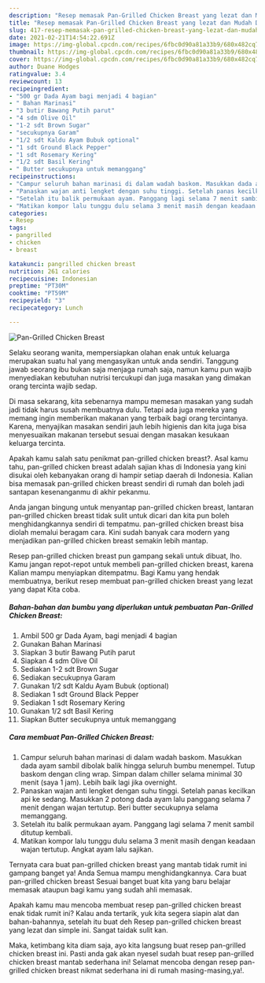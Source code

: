 ```yaml
---
description: "Resep memasak Pan-Grilled Chicken Breast yang lezat dan Mudah Dibuat"
title: "Resep memasak Pan-Grilled Chicken Breast yang lezat dan Mudah Dibuat"
slug: 417-resep-memasak-pan-grilled-chicken-breast-yang-lezat-dan-mudah-dibuat
date: 2021-02-21T14:54:22.691Z
image: https://img-global.cpcdn.com/recipes/6fbc0d90a81a33b9/680x482cq70/pan-grilled-chicken-breast-foto-resep-utama.jpg
thumbnail: https://img-global.cpcdn.com/recipes/6fbc0d90a81a33b9/680x482cq70/pan-grilled-chicken-breast-foto-resep-utama.jpg
cover: https://img-global.cpcdn.com/recipes/6fbc0d90a81a33b9/680x482cq70/pan-grilled-chicken-breast-foto-resep-utama.jpg
author: Duane Hodges
ratingvalue: 3.4
reviewcount: 13
recipeingredient:
- "500 gr Dada Ayam bagi menjadi 4 bagian"
- " Bahan Marinasi"
- "3 butir Bawang Putih parut"
- "4 sdm Olive Oil"
- "1-2 sdt Brown Sugar"
- "secukupnya Garam"
- "1/2 sdt Kaldu Ayam Bubuk optional"
- "1 sdt Ground Black Pepper"
- "1 sdt Rosemary Kering"
- "1/2 sdt Basil Kering"
- " Butter secukupnya untuk memanggang"
recipeinstructions:
- "Campur seluruh bahan marinasi di dalam wadah baskom. Masukkan dada ayam sambil dibolak balik hingga seluruh bumbu menempel. Tutup baskom dengan cling wrap. Simpan dalam chiller selama minimal 30 menit (saya 1 jam). Lebih baik lagi jika overnight."
- "Panaskan wajan anti lengket dengan suhu tinggi. Setelah panas kecilkan api ke sedang. Masukkan 2 potong dada ayam lalu panggang selama 7 menit dengan wajan tertutup. Beri butter secukupnya selama memanggang."
- "Setelah itu balik permukaan ayam. Panggang lagi selama 7 menit sambil ditutup kembali."
- "Matikan kompor lalu tunggu dulu selama 3 menit masih dengan keadaan wajan tertutup. Angkat ayam lalu sajikan."
categories:
- Resep
tags:
- pangrilled
- chicken
- breast

katakunci: pangrilled chicken breast 
nutrition: 261 calories
recipecuisine: Indonesian
preptime: "PT30M"
cooktime: "PT59M"
recipeyield: "3"
recipecategory: Lunch

---
```



![Pan-Grilled Chicken Breast](https://img-global.cpcdn.com/recipes/6fbc0d90a81a33b9/680x482cq70/pan-grilled-chicken-breast-foto-resep-utama.jpg)

Selaku seorang wanita, mempersiapkan olahan enak untuk keluarga merupakan suatu hal yang mengasyikan untuk anda sendiri. Tanggung jawab seorang ibu bukan saja menjaga rumah saja, namun kamu pun wajib menyediakan kebutuhan nutrisi tercukupi dan juga masakan yang dimakan orang tercinta wajib sedap.

Di masa  sekarang, kita sebenarnya mampu memesan masakan yang sudah jadi tidak harus susah membuatnya dulu. Tetapi ada juga mereka yang memang ingin memberikan makanan yang terbaik bagi orang tercintanya. Karena, menyajikan masakan sendiri jauh lebih higienis dan kita juga bisa menyesuaikan makanan tersebut sesuai dengan masakan kesukaan keluarga tercinta. 



Apakah kamu salah satu penikmat pan-grilled chicken breast?. Asal kamu tahu, pan-grilled chicken breast adalah sajian khas di Indonesia yang kini disukai oleh kebanyakan orang di hampir setiap daerah di Indonesia. Kalian bisa memasak pan-grilled chicken breast sendiri di rumah dan boleh jadi santapan kesenanganmu di akhir pekanmu.

Anda jangan bingung untuk menyantap pan-grilled chicken breast, lantaran pan-grilled chicken breast tidak sulit untuk dicari dan kita pun boleh menghidangkannya sendiri di tempatmu. pan-grilled chicken breast bisa diolah memalui beragam cara. Kini sudah banyak cara modern yang menjadikan pan-grilled chicken breast semakin lebih mantap.

Resep pan-grilled chicken breast pun gampang sekali untuk dibuat, lho. Kamu jangan repot-repot untuk membeli pan-grilled chicken breast, karena Kalian mampu menyiapkan ditempatmu. Bagi Kamu yang hendak membuatnya, berikut resep membuat pan-grilled chicken breast yang lezat yang dapat Kita coba.

<!--inarticleads1-->

##### Bahan-bahan dan bumbu yang diperlukan untuk pembuatan Pan-Grilled Chicken Breast:

1. Ambil 500 gr Dada Ayam, bagi menjadi 4 bagian
1. Gunakan  Bahan Marinasi
1. Siapkan 3 butir Bawang Putih parut
1. Siapkan 4 sdm Olive Oil
1. Sediakan 1-2 sdt Brown Sugar
1. Sediakan secukupnya Garam
1. Gunakan 1/2 sdt Kaldu Ayam Bubuk (optional)
1. Sediakan 1 sdt Ground Black Pepper
1. Sediakan 1 sdt Rosemary Kering
1. Gunakan 1/2 sdt Basil Kering
1. Siapkan  Butter secukupnya untuk memanggang




<!--inarticleads2-->

##### Cara membuat Pan-Grilled Chicken Breast:

1. Campur seluruh bahan marinasi di dalam wadah baskom. Masukkan dada ayam sambil dibolak balik hingga seluruh bumbu menempel. Tutup baskom dengan cling wrap. Simpan dalam chiller selama minimal 30 menit (saya 1 jam). Lebih baik lagi jika overnight.
1. Panaskan wajan anti lengket dengan suhu tinggi. Setelah panas kecilkan api ke sedang. Masukkan 2 potong dada ayam lalu panggang selama 7 menit dengan wajan tertutup. Beri butter secukupnya selama memanggang.
1. Setelah itu balik permukaan ayam. Panggang lagi selama 7 menit sambil ditutup kembali.
1. Matikan kompor lalu tunggu dulu selama 3 menit masih dengan keadaan wajan tertutup. Angkat ayam lalu sajikan.




Ternyata cara buat pan-grilled chicken breast yang mantab tidak rumit ini gampang banget ya! Anda Semua mampu menghidangkannya. Cara buat pan-grilled chicken breast Sesuai banget buat kita yang baru belajar memasak ataupun bagi kamu yang sudah ahli memasak.

Apakah kamu mau mencoba membuat resep pan-grilled chicken breast enak tidak rumit ini? Kalau anda tertarik, yuk kita segera siapin alat dan bahan-bahannya, setelah itu buat deh Resep pan-grilled chicken breast yang lezat dan simple ini. Sangat taidak sulit kan. 

Maka, ketimbang kita diam saja, ayo kita langsung buat resep pan-grilled chicken breast ini. Pasti anda gak akan nyesel sudah buat resep pan-grilled chicken breast mantab sederhana ini! Selamat mencoba dengan resep pan-grilled chicken breast nikmat sederhana ini di rumah masing-masing,ya!.

